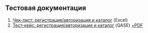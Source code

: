 ## Тестовая документация

1. [Чек-лист: регистрация/авторизация и каталог](https://docs.google.com/spreadsheets/d/1jwTt53MVXK9Y8XWH959Q-syDuaOiBG-lp8MYheMM0D0/edit?usp=sharing) (Excel)
2. [Тест-кейс: регистрация/авторизация и каталог](https://app.qase.io/project/G7?previewMode=side&suite=13&tab=&view=2) (QASE) [+PDF](https://github.com/DariaBakhtina/docs/blob/main/Тест-кейсы%20-%20авторизация%2C%20регистрация%20и%20каталог%20(QASE).pdf)
